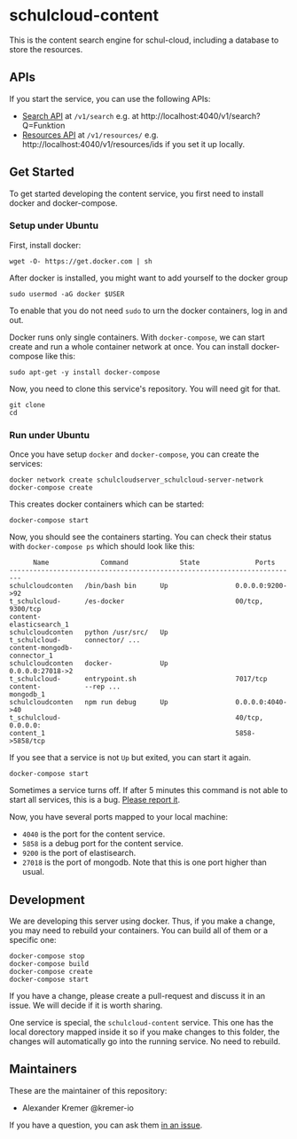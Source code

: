 # schulcloud-content

This is the content search engine for schul-cloud,
including a database to store the resources.

## APIs

If you start the service, you can use the following APIs:

- [Search API][search-api] at `/v1/search` e.g.
  at http://localhost:4040/v1/search?Q=Funktion
- [Resources API][resources-api] at `/v1/resources/`
  e.g. http://localhost:4040/v1/resources/ids if you set it up locally.

## Get Started

To get started developing the content service, you first need to install docker
and docker-compose.

### Setup under Ubuntu

First, install docker:

    wget -O- https://get.docker.com | sh

After docker is installed, you might want to add yourself to the docker group

    sudo usermod -aG docker $USER

To enable that you do not need `sudo` to urn the docker containers,
log in and out.

Docker runs only single containers. With `docker-compose`,
we can start create and run a whole container network at once.
You can install docker-compose like this:

    sudo apt-get -y install docker-compose

Now, you need to clone this service's repository.
You will need git for that.

    git clone
    cd 

### Run under Ubuntu

Once you have setup `docker` and `docker-compose`, you can create the services:

    docker network create schulcloudserver_schulcloud-server-network
    docker-compose create

This creates docker containers which can be started:

    docker-compose start

Now, you should see the containers starting.
You can check their status with `docker-compose ps` which should look like this:

          Name             Command             State              Ports       
    -------------------------------------------------------------------------
    schulcloudconten   /bin/bash bin      Up                 0.0.0.0:9200->92 
    t_schulcloud-      /es-docker                            00/tcp, 9300/tcp 
    content-                                                                  
    elasticsearch_1                                                           
    schulcloudconten   python /usr/src/   Up                                  
    t_schulcloud-      connector/ ...                                         
    content-mongodb-                                                          
    connector_1                                                               
    schulcloudconten   docker-            Up                 0.0.0.0:27018->2 
    t_schulcloud-      entrypoint.sh                         7017/tcp         
    content-           --rep ...                                              
    mongodb_1                                                                 
    schulcloudconten   npm run debug      Up                 0.0.0.0:4040->40 
    t_schulcloud-                                            40/tcp, 0.0.0.0: 
    content_1                                                5858->5858/tcp   

If you see that a service is not `Up` but exited, you can start it again.

    docker-compose start

Sometimes a service turns off.
If after 5 minutes this command is not able to start all services,
this is a bug. [Please report it][new-issue].

Now, you have several ports mapped to your local machine:

- `4040` is the port for the content service.
- `5858` is a debug port for the content service.
- `9200` is the port of elastisearch.
- `27018` is the port of mongodb. Note that this is one port higher than usual. 

## Development

We are developing this server using docker.
Thus, if you make a change, you may need to rebuild your containers.
You can build all of them or a specific one:

    docker-compose stop
    docker-compose build
    docker-compose create
    docker-compose start

If you have a change, please create a pull-request and discuss it in an issue.
We will decide if it is worth sharing.

One service is special, the `schulcloud-content` service.
This one has the local dorectory mapped inside it so if you make changes to
this folder, the changes will automatically go into the running service.
No need to rebuild.

## Maintainers

These are the maintainer of this repository:

- Alexander Kremer @kremer-io

If you have a question, you can ask them [in an issue][new-issue].

[search-api]: https://github.com/schul-cloud/resources-api-v1#search-api
[resources-api]: https://github.com/schul-cloud/resources-api-v1#resources-api
[new-issue]: https://github.com/schul-cloud/schulcloud-content/issues/new
